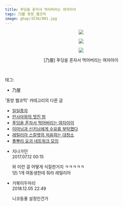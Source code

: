 ```yaml
---
title: 푸딩을 혼자서 먹어버리는 여자아이
tags: 乃屋 동방_웹코믹
image: ghap/3536/001.jpg
---
```

<div class="article">
<p style="text-align: center; clear: none; float: none;"><img src="{{ site.nasurl }}/ghap/3536/001.jpg"/></p>
<p style="text-align: center; clear: none; float: none;"><img src="{{ site.nasurl }}/ghap/3536/002.jpg"/></p>
<p style="text-align: center; clear: none; float: none;"><img src="{{ site.nasurl }}/ghap/3536/003.jpg"/></p>
<p style="text-align: center; clear: none; float: none;">[乃屋] 푸딩을 혼자서 먹어버리는 여자아이</p>
<p><br/></p>
</div><div class="tagTrail">
<p>태그: </p>
<ul>
<li>乃屋</li>
</ul>
</div><div class="another">
<p>'동방 웹코믹' 카테고리의 다른 글</p>
<ul>
<li><a href="/2017-07-12-ghap_3538">일일종자</a></li>
<li><a href="/2017-07-12-ghap_3537">란사마와의 멋진 밤</a></li>
<li><a href="/2017-07-11-ghap_3536">푸딩을 혼자서 먹어버리는 여자아이</a></li>
<li><a href="/2017-07-11-ghap_3535">미마님과 신키님에게 수유를 부탁했다</a></li>
<li><a href="/2017-07-11-ghap_3534">레밀리아 스칼렛의 처음하는 대청소</a></li>
<li><a href="/2017-07-11-ghap_3533">풀뿌리 요괴 네트워크 모임</a></li>
</ul>
</div><div class="cb_module cb_fluid">
<div class="cb_wrt cb_profile">
<div class="comment">
<ul>
<li class="cb_thumb_off" id="comment15034020">
<div class="cb_comment_area">
<div class="cb_info_area">
<div class="cb_section">
<span class="cb_nick_name">지나가던</span>
</div>
<div class="cb_section">
<span class="cb_date">2017.07.12 00:15 </span>
</div>
</div>
<div class="cb_dsc_comment">
<p class="cb_dsc">
											와 이런 걸 어떻게 식질한거지 ㅋㅋㅋㅋㅋ<br/>
덧) 1개 여동생한테 줘라 레밀리아
										</p>
</div>
</div></li>
<li class="cb_thumb_off" id="comment15382918">
<div class="cb_comment_area">
<div class="cb_info_area">
<div class="cb_section">
<span class="cb_nick_name">거북이두마리</span>
</div>
<div class="cb_section">
<span class="cb_date">2018.12.05 22:49 </span>
</div>
</div>
<div class="cb_dsc_comment">
<p class="cb_dsc">
											니코동풍 설정인건가
										</p>
</div>
</div></li>
</ul>
</div>
</div><!-- commentList close -->
</div>